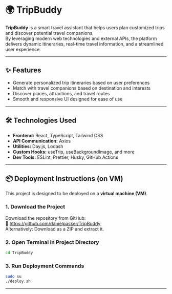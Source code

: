 # 🌍 TripBuddy

**TripBuddy** is a smart travel assistant that helps users plan customized trips and discover potential travel companions.  
By leveraging modern web technologies and external APIs, the platform delivers dynamic itineraries, real-time travel information, and a streamlined user experience.

---

## ✨ Features

- Generate personalized trip itineraries based on user preferences  
- Match with travel companions based on destination and interests  
- Discover places, attractions, and travel routes  
- Smooth and responsive UI designed for ease of use

---

## 🛠️ Technologies Used

- **Frontend:** React, TypeScript, Tailwind CSS  
- **API Communication:** Axios  
- **Utilities:** Day.js, Lodash  
- **Custom Hooks:** useTrip, useBackgroundImage, and more  
- **Dev Tools:** ESLint, Prettier, Husky, GitHub Actions

---

## 📦 Deployment Instructions (on VM)

This project is designed to be deployed on a **virtual machine (VM)**.

### 1. Download the Project

Download the repository from GitHub:  
🔗 https://github.com/danielpasker/TripBuddy  
Alternatively: Download as a ZIP and extract it.

### 2. Open Terminal in Project Directory

```bash
cd TripBuddy
```

### 3. Run Deployment Commands

```bash
sudo su
./deploy.sh
```

---